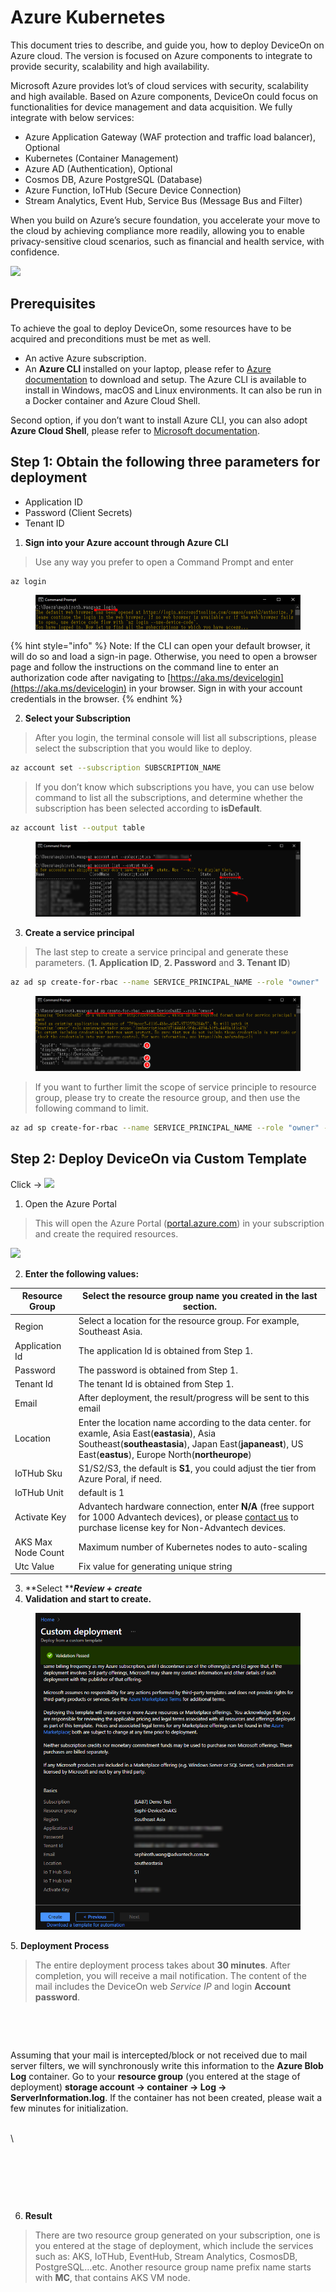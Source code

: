 # Azure Kubernetes

This document tries to describe, and guide you, how to deploy DeviceOn on Azure cloud. The version is focused on Azure components to integrate to provide security, scalability and high availability.

Microsoft Azure provides lot’s of cloud services with security, scalability and high available. Based on Azure components, DeviceOn could focus on functionalities for device management and data acquisition. We fully integrate with below services:

* Azure Application Gateway (WAF protection and traffic load balancer), Optional
* Kubernetes (Container Management)
* Azure AD (Authentication), Optional
* Cosmos DB, Azure PostgreSQL (Database)
* Azure Function, IoTHub (Secure Device Connection)
* Stream Analytics, Event Hub, Service Bus (Message Bus and Filter)

When you build on Azure’s secure foundation, you accelerate your move to the cloud by achieving compliance more readily, allowing you to enable privacy-sensitive cloud scenarios, such as financial and health service, with confidence.

![](https://i.imgur.com/pgmdIJI.png)

## Prerequisites

To achieve the goal to deploy DeviceOn, some resources have to be acquired and preconditions must be met as well.

* An active Azure subscription.
* An **Azure CLI** installed on your laptop, please refer to [Azure documentation](https://docs.microsoft.com/zh-tw/cli/azure/install-azure-cli) to download and setup. The Azure CLI is available to install in Windows, macOS and Linux environments. It can also be run in a Docker container and Azure Cloud Shell.

Second option, if you don’t want to install Azure CLI, you can also adopt **Azure Cloud Shell**, please refer to [Microsoft documentation](https://docs.microsoft.com/en-us/azure/cloud-shell/overview).

## Step 1: **Obtain the following three parameters for deployment**

* Application ID
* Password (Client Secrets)
* Tenant ID

1. **Sign into your Azure account through Azure CLI**

> Use any way you prefer to open a Command Prompt and enter

```bash
az login
```

<figure><img src="../../../.gitbook/assets/image (59).png" alt=""><figcaption></figcaption></figure>

{% hint style="info" %}
Note: If the CLI can open your default browser, it will do so and load a sign-in page. Otherwise, you need to open a browser page and follow the instructions on the command line to enter an authorization code after navigating to [https://aka.ms/devicelogin](https://aka.ms/devicelogin) in your browser. Sign in with your account credentials in the browser.
{% endhint %}

2. **Select your Subscription**

> After you login, the terminal console will list all subscriptions, please select the subscription that you would like to deploy.

```bash
az account set --subscription SUBSCRIPTION_NAME
```

> If you don’t know which subscriptions you have, you can use below command to list all the subscriptions, and determine whether the subscription has been selected according to **isDefault**.

```bash
az account list --output table
```

<figure><img src="../../../.gitbook/assets/image (60).png" alt=""><figcaption></figcaption></figure>

3. **Create a service principal**

> The last step to create a service principal and generate these parameters. (**1. Application ID**, **2. Password** and **3. Tenant ID**)

```bash
az ad sp create-for-rbac --name SERVICE_PRINCIPAL_NAME --role "owner"
```

<figure><img src="../../../.gitbook/assets/image (61).png" alt=""><figcaption></figcaption></figure>

> If you want to further limit the scope of service principle to resource group, please try to create the resource group, and then use the following command to limit.

```bash
az ad sp create-for-rbac --name SERVICE_PRINCIPAL_NAME --role "owner" --scopes /subscriptions/SUBSCRIPTION_ID/resourceGroups/{ResourceGroup1}
```

## Step 2: **Deploy DeviceOn via Custom Template**

Click -> [![](https://i.imgur.com/vnjklD7.png)](https://portal.azure.com/#create/Microsoft.Template/uri/https%3a%2f%2fmarketplacetemplate.blob.core.windows.net%2fdeviceon%2fDeviceOn.json)

1. Open the Azure Portal

> This will open the Azure Portal ([portal.azure.com](http://portal.azure.com/)) in your subscription and create the required resources.

![](https://i.imgur.com/a58HAoa.png)

2. **Enter the following values:**

| Resource Group     | Select the resource group name you created in the last section.                                                                                                                                             |
| ------------------ | ----------------------------------------------------------------------------------------------------------------------------------------------------------------------------------------------------------- |
| Region             | Select a location for the resource group. For example, Southeast Asia.                                                                                                                                      |
| Application Id     | The application Id is obtained from Step 1.                                                                                                                                                                 |
| Password           | The password is obtained from Step 1.                                                                                                                                                                       |
| Tenant Id          | The tenant Id is obtained from Step 1.                                                                                                                                                                      |
| Email              | After deployment, the result/progress will be sent to this email                                                                                                                                            |
| Location           | Enter the location name according to the data center. for examle, Asia East(**eastasia**), Asia Southeast(**southeastasia**), Japan East(**japaneast**), US East(**eastus**), Europe North(**northeurope**) |
| IoTHub Sku         | S1/S2/S3, the default is **S1**, you could adjust the tier from Azure Poral, if need.                                                                                                                       |
| IoTHub Unit        | default is 1                                                                                                                                                                                                |
| Activate Key       | Advantech hardware connection, enter **N/A** (free support for 1000 Advantech devices), or please [contact us](mailto:DeviceOn.Support@advantech.com) to purchase license key for Non-Advantech devices.    |
| AKS Max Node Count | Maximum number of Kubernetes nodes to auto-scaling                                                                                                                                                          |
| Utc Value          | Fix value for generating unique string                                                                                                                                                                      |

3. **Select **_**Review + create**_
4. **Validation and start to create.**

<figure><img src="../../../.gitbook/assets/image (62).png" alt=""><figcaption></figcaption></figure>

5\. **Deployment Process**

> The entire deployment process takes about **30 minutes**. After completion, you will receive a mail notification. The content of the mail includes the DeviceOn web _Service IP_ and login **Account password**.

<figure><img src="https://i.imgur.com/7VHwAOv.png" alt=""><figcaption></figcaption></figure>

<figure><img src="https://i.imgur.com/LNQrNOS.png" alt=""><figcaption></figcaption></figure>

Assuming that your mail is intercepted/block or not received due to mail server filters, we will synchronously write this information to the **Azure Blob Log** container. Go to your **resource group** (you entered at the stage of deployment) **storage account -> container -> Log -> ServerInformation.log**. If the container has not been created, please wait a few minutes for initialization.

\
\


<figure><img src="https://i.imgur.com/PhbtkV8.png" alt=""><figcaption></figcaption></figure>

<figure><img src="https://i.imgur.com/mdSF0C6.png" alt=""><figcaption></figcaption></figure>

<figure><img src="https://i.imgur.com/yMcLHt5.png" alt=""><figcaption></figcaption></figure>

6. **Result**

> There are two resource group generated on your subscription, one is you entered at the stage of deployment, which include the services such as: AKS, IoTHub, EventHub, Stream Analytics, CosmosDB, PostgreSQL…etc. Another resource group name prefix name starts with **MC**, that contains AKS VM node.
